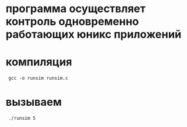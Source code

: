 # программа осуществляет контроль одновременно работающих юникс приложений
# компиляция
` gcc -o runsim runsim.c`
# вызываем
` ./runsim 5`
